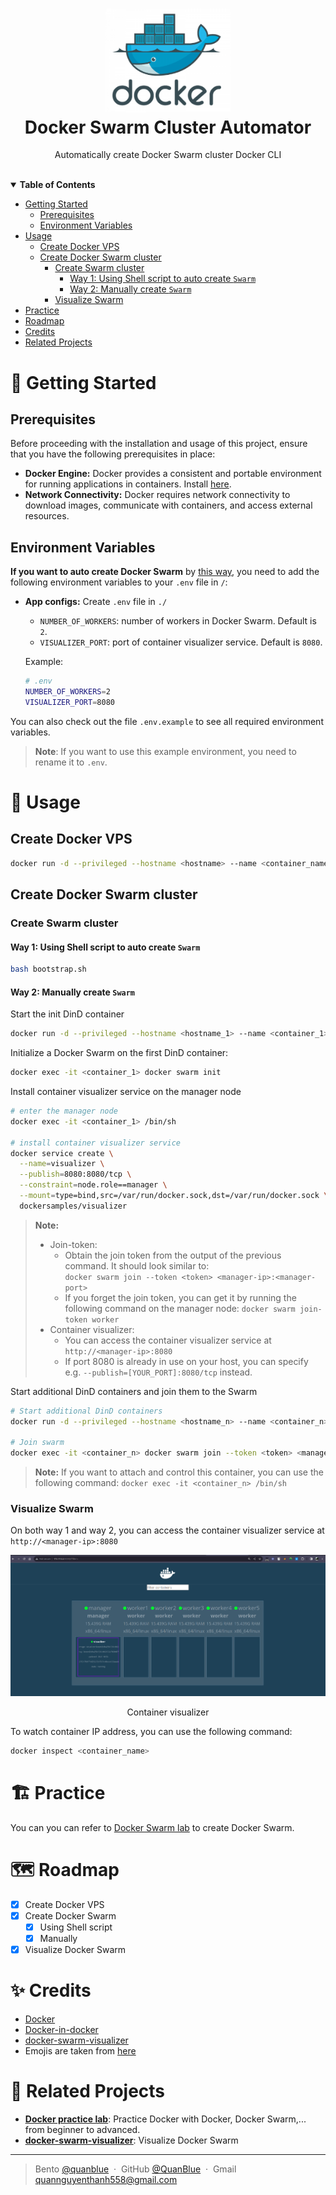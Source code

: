 <h1 align="center">
  <img src="../assets/logo/docker-swarm-cluster-logo.png" alt="icon" width="200"></img>
  <br>
  <b>Docker Swarm Cluster Automator</b>
</h1>

<p align="center">Automatically create Docker Swarm cluster Docker CLI</p>
<br>

<details open>
<summary><b>Table of Contents</b></summary>

- [Getting Started](#toolbox-getting-started)
  - [Prerequisites](#prerequisites)
  - [Environment Variables](#environment-variables)
- [Usage](#rocket-usage)
  - [Create Docker VPS](#create-docker-vps)
  - [Create Docker Swarm cluster](#create-docker-swarm-cluster)
    - [Create Swarm cluster](#create-swarm-cluster)
      - [Way 1: Using Shell script to auto create `Swarm`](#way-1-using-shell-script-to-auto-create-swarm)
      - [Way 2: Manually create `Swarm`](#way-2-manually-create-swarm)
    - [Visualize Swarm](#visualize-swarm)
- [Practice](#building_construction-practice)
- [Roadmap](#world_map-roadmap)
- [Credits](#sparkles-credits)
- [Related Projects](#link-related-projects)
</details>

# :toolbox: Getting Started

## Prerequisites

Before proceeding with the installation and usage of this project, ensure that you have the following prerequisites in place:

- **Docker Engine:** Docker provides a consistent and portable environment for running applications in containers. Install [here](https://www.docker.com/get-started/).
- **Network Connectivity:** Docker requires network connectivity to download images, communicate with containers, and access external resources.

## Environment Variables

**If you want to auto create Docker Swarm** by [this way](#way-1-using-shell-script-to-auto-create-swarm), you need to add the following environment variables to your `.env` file in `/`:

- **App configs:** Create `.env` file in `./`

  - `NUMBER_OF_WORKERS`: number of workers in Docker Swarm. Default is `2`.
  - `VISUALIZER_PORT`: port of container visualizer service. Default is `8080`.

  Example:

  ```sh
  # .env
  NUMBER_OF_WORKERS=2
  VISUALIZER_PORT=8080
  ```

You can also check out the file `.env.example` to see all required environment variables.

> **Note**: If you want to use this example environment, you need to rename it to `.env`.

# :rocket: Usage

## Create Docker VPS

```sh
docker run -d --privileged --hostname <hostname> --name <container_name> docker:dind
```

## Create Docker Swarm cluster

### Create Swarm cluster

#### Way 1: Using Shell script to auto create `Swarm`

```sh
bash bootstrap.sh
```

#### Way 2: Manually create `Swarm`

Start the init DinD container

```sh
docker run -d --privileged --hostname <hostname_1> --name <container_1> docker:dind
```

Initialize a Docker Swarm on the first DinD container:

```sh
docker exec -it <container_1> docker swarm init
```

Install container visualizer service on the manager node

```sh
# enter the manager node
docker exec -it <container_1> /bin/sh

# install container visualizer service
docker service create \
  --name=visualizer \
  --publish=8080:8080/tcp \
  --constraint=node.role==manager \
  --mount=type=bind,src=/var/run/docker.sock,dst=/var/run/docker.sock \
  dockersamples/visualizer
```

> **Note:**
>
> - Join-token:
>   - Obtain the join token from the output of the previous command. It should look similar to:  
>     `docker swarm join --token <token> <manager-ip>:<manager-port>`
>   - If you forget the join token, you can get it by running the following command on the manager node: `docker swarm join-token worker`
> - Container visualizer:
>   - You can access the container visualizer service at `http://<manager-ip>:8080`
>   - If port 8080 is already in use on your host, you can specify e.g. `--publish=[YOUR_PORT]:8080/tcp` instead.

Start additional DinD containers and join them to the Swarm

```sh
# Start additional DinD containers
docker run -d --privileged --hostname <hostname_n> --name <container_n> docker:dind

# Join swarm
docker exec -it <container_n> docker swarm join --token <token> <manager-ip>:<manager-port>
```

> **Note:** If you want to attach and control this container, you can use the following command:
> `docker exec -it <container_n> /bin/sh`

### Visualize Swarm

On both way 1 and way 2, you can access the container visualizer service at `http://<manager-ip>:8080`

![Container visualizer](../assets/docker-swarm-cluster/container%20visualizer.png)

<p align="center">
  Container visualizer
</p>

To watch container IP address, you can use the following command:

```sh
docker inspect <container_name>
```

# :building_construction: Practice

You can you can refer to [Docker Swarm lab](https://github.com/QuanBlue/Docker-practice-lab/tree/master/Intermediate/2.%20docker%20swarm/Lab%20%231%3A%20Init%20and%20Manage%20Docker%20Swarm) to create Docker Swarm.

# :world_map: Roadmap

- [x] Create Docker VPS
- [x] Create Docker Swarm
  - [x] Using Shell script
  - [x] Manually
- [x] Visualize Docker Swarm

# :sparkles: Credits

- [Docker](https://www.docker.com/)
- [Docker-in-docker](https://hub.docker.com/_/docker)
- [docker-swarm-visualizer](https://github.com/dockersamples/docker-swarm-visualizer)
- Emojis are taken from [here](https://github.com/arvida/emoji-cheat-sheet.com)

# :link: Related Projects

- <u>[**Docker practice lab**](https://github.com/QuanBlue/Docker-practice-lab)</u>: Practice Docker with Docker, Docker Swarm,... from beginner to advanced.
- <u>[**docker-swarm-visualizer**](https://github.com/dockersamples/docker-swarm-visualizer)</u>: Visualize Docker Swarm

---

> Bento [@quanblue](https://bento.me/quanblue) &nbsp;&middot;&nbsp;
> GitHub [@QuanBlue](https://github.com/QuanBlue) &nbsp;&middot;&nbsp; Gmail quannguyenthanh558@gmail.com
